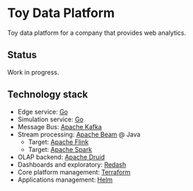 # Toy Data Platform

Toy data platform for a company that provides web analytics.

## Status

Work in progress.

## Technology stack

* Edge service: [Go](https://golang.org/)
* Simulation service: [Go](https://golang.org/)
* Message Bus: [Apache Kafka](https://kafka.apache.org/)
* Stream processing: [Apache Beam](https://beam.apache.org/) @ Java
  * Target: [Apache Flink](https://flink.apache.org/)
  * Target: [Apache Spark](https://spark.apache.org/)
* OLAP backend: [Apache Druid](https://druid.apache.org/)
* Dashboards and exploratory: [Redash](https://redash.io/)
* Core platform management: [Terraform](https://www.terraform.io/)
* Applications management: [Helm](https://helm.sh/) 
